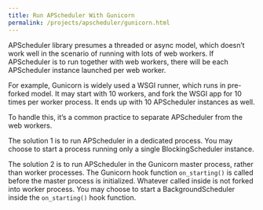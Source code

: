 ```yaml
---
title: Run APScheduler With Gunicorn
permalink: /projects/apscheduler/gunicorn.html
---
```


APScheduler library presumes a threaded or async model, which doesn’t work well in the scenario of running with lots of web workers. 
If APScheduler is to run together with web workers, there will be each APScheduler instance launched per web worker.

For example, Gunicorn is widely used a WSGI runner, which runs in pre-forked model.
It may start with 10 workers, and fork the WSGI app for 10 times per worker process.
It ends up with 10 APScheduler instances as well. 

To handle this, it’s a common practice to separate APScheduler from the web workers.

The solution 1 is to run APScheduler in a dedicated process. 
You may choose to start a process running only a single BlockingScheduler instance.

The solution 2 is to run APScheduler in the Gunicorn master process, rather than worker processes.
The Gunicorn hook function `on_starting()` is called before the master process is initialized.
Whatever called inside is not forked into worker process.
You may choose to start a BackgroundScheduler inside the `on_starting()` hook function.
